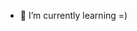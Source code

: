 
- 🌱 I’m currently learning =)

<!---
giovanachiari/giovanachiari is a ✨ special ✨ repository because its `README.md` (this file) appears on your GitHub profile.
You can click the Preview link to take a look at your changes.
--->
